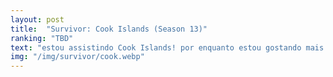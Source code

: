 ```yaml
---
layout: post
title:  "Survivor: Cook Islands (Season 13)"
ranking: "TBD"
text: "estou assistindo Cook Islands! por enquanto estou gostando mais que Pearl Islands mas não tanto quanto Cagayan"
img: "/img/survivor/cook.webp"
---
```

